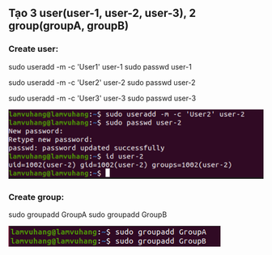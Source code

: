 ## Tạo 3 user(user-1, user-2, user-3), 2 group(groupA, groupB)

### Create user:
sudo useradd -m -c 'User1' user-1
sudo passwd user-1

sudo useradd -m -c 'User2' user-2
sudo passwd user-2

sudo useradd -m -c 'User3' user-3
sudo passwd user-3

![alt](image/create_user.png)

### Create group:
sudo groupadd GroupA
sudo groupadd GroupB

![alt](image/create_group.png)

